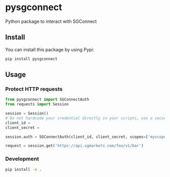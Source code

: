 # pysgconnect

Python package to interact with SGConnect

## Install

You can install this package by using Pypi:

```sh
pip install pysgconnect
```

## Usage

### Protect HTTP requests

```python
from pysgconnect import SGConnectAuth
from requests import Session

session = Session()
# Do not hardcode your credential directly in your scripts, use a secure Vault solution instead
client_id = 
client_secret =

session.auth = SGConnectAuth(client_id, client_secret, scopes=['myscope'], env='PRD')

request = session.get('https://api.sgmarkets.com/foo/v1/bar')
```

### Development

```sh
pip install -e .
```
